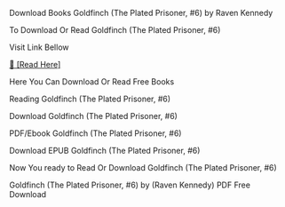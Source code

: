 Download Books Goldfinch (The Plated Prisoner, #6) by Raven Kennedy

To Download Or Read Goldfinch (The Plated Prisoner, #6)

Visit Link Bellow

[📖 [Read Here]](https://eibooknade.web.app/secondplaintive/200246606-goldfinch)

Here You Can Download Or Read Free Books

Reading Goldfinch (The Plated Prisoner, #6)

Download Goldfinch (The Plated Prisoner, #6)

PDF/Ebook Goldfinch (The Plated Prisoner, #6)

Download EPUB Goldfinch (The Plated Prisoner, #6)

Now You ready to Read Or Download Goldfinch (The Plated Prisoner, #6)

Goldfinch (The Plated Prisoner, #6) by (Raven Kennedy) PDF Free Download

